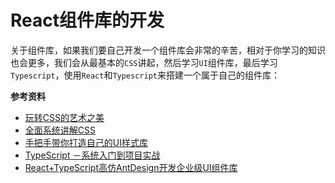 # React组件库的开发

关于组件库，如果我们要自己开发一个组件库会非常的辛苦，相对于你学习的知识也会更多，我们会从最基本的`CSS`讲起，然后学习`UI`组件库，最后学习`Typescript`，使用`React`和`Typescript`来搭建一个属于自己的组件库：

**参考资料**

+ [玩转CSS的艺术之美](https://juejin.im/book/6850413616484040711)
+ [全面系统讲解CSS](https://coding.imooc.com/class/chapter/164.html#Anchor)
+ [手把手带你打造自己的UI样式库](http://www.imooc.com/read/36)
+ [TypeScript －系统入门到项目实战](https://coding.imooc.com/class/412.html)
+ [React+TypeScript高仿AntDesign开发企业级UI组件库](https://coding.imooc.com/class/428.html)